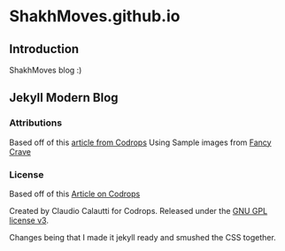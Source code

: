 # ShakhMoves.github.io
## Introduction
ShakhMoves blog :)
## Jekyll Modern Blog
### Attributions
Based off of this [article from Codrops](http://tympanus.net/codrops/?p=24222)
Using Sample images from [Fancy Crave](http://fancycrave.com/)
### License

Based off of this [Article on Codrops](http://tympanus.net/codrops/?p=24222)

Created by Claudio Calautti for Codrops. Released under the [GNU GPL license v3](https://www.gnu.org/licenses/gpl-3.0.html).

Changes being that I made it jekyll ready and smushed the CSS together.
